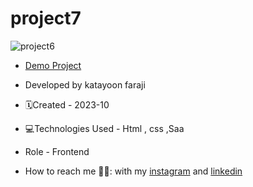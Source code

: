 # project7

![project6](https://github.com/katayoon-faraji-web/project6/assets/144775981/76e4bcad-43ac-493e-82db-9a2cd4d7abf6)

- [Demo Project](https://katayoon-faraji-web.github.io/project6/)

- Developed by katayoon faraji

- 🗓️Created - 2023-10

- 💻Technologies Used - Html , css ,Saa

- Role - Frontend

- How to reach me 👩🏻: with my [instagram](https://instagram.com/katayoon_faraji_web) and [linkedin](https://www.linkedin.com/in/katayoon-faraji-web-3b722b207r)
